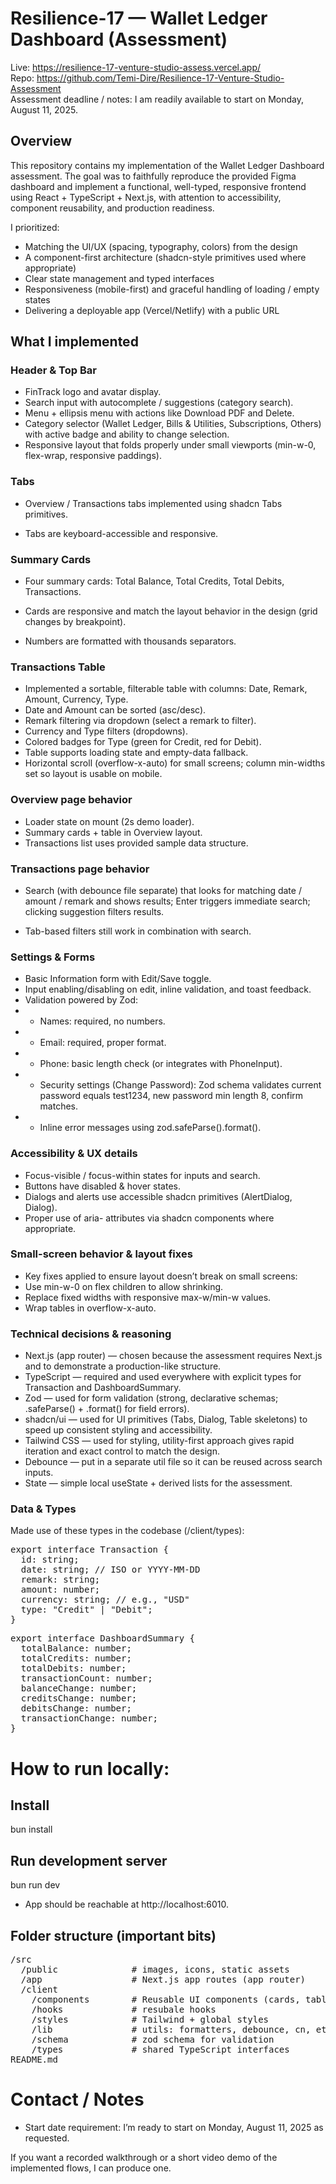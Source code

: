 # **Resilience-17 — Wallet Ledger Dashboard (Assessment)**
Live: https://resilience-17-venture-studio-assess.vercel.app/  
Repo: https://github.com/Temi-Dire/Resilience-17-Venture-Studio-Assessment  
Assessment deadline / notes: I am readily available to start on Monday, August 11, 2025.


## **Overview**

This repository contains my implementation of the Wallet Ledger Dashboard assessment. The goal was to faithfully reproduce the provided Figma dashboard and implement a functional, well-typed, responsive frontend using React + TypeScript + Next.js, with attention to accessibility, component reusability, and production readiness.


I prioritized:
- Matching the UI/UX (spacing, typography, colors) from the design
- A component-first architecture (shadcn-style primitives used where appropriate)
- Clear state management and typed interfaces
- Responsiveness (mobile-first) and graceful handling of loading / empty states
- Delivering a deployable app (Vercel/Netlify) with a public URL

## What I implemented
### Header & Top Bar
- FinTrack logo and avatar display.
- Search input with autocomplete / suggestions (category search).
- Menu + ellipsis menu with actions like Download PDF and Delete.
- Category selector (Wallet Ledger, Bills & Utilities, Subscriptions, Others) with active badge and ability to change selection.
- Responsive layout that folds properly under small viewports (min-w-0, flex-wrap, responsive paddings).

### Tabs
- Overview / Transactions tabs implemented using shadcn Tabs primitives.

- Tabs are keyboard-accessible and responsive.

### Summary Cards
- Four summary cards: Total Balance, Total Credits, Total Debits, Transactions.
- Cards are responsive and match the layout behavior in the design (grid changes by breakpoint).

- Numbers are formatted with thousands separators.

### Transactions Table
- Implemented a sortable, filterable table with columns: Date, Remark, Amount, Currency, Type.
- Date and Amount can be sorted (asc/desc).
- Remark filtering via dropdown (select a remark to filter).
- Currency and Type filters (dropdowns).
- Colored badges for Type (green for Credit, red for Debit).
- Table supports loading state and empty-data fallback.
- Horizontal scroll (overflow-x-auto) for small screens; column min-widths set so layout is usable on mobile.

### Overview page behavior
- Loader state on mount (2s demo loader).
- Summary cards + table in Overview layout.
- Transactions list uses provided sample data structure.

### Transactions page behavior
- Search (with debounce file separate) that looks for matching date / amount / remark and shows results; Enter triggers immediate search; clicking suggestion filters results.

- Tab-based filters still work in combination with search.

### Settings & Forms
- Basic Information form with Edit/Save toggle.
- Input enabling/disabling on edit, inline validation, and toast feedback.
- Validation powered by Zod:
- - Names: required, no numbers.
- - Email: required, proper format.
- - Phone: basic length check (or integrates with PhoneInput).
- - Security settings (Change Password): Zod schema validates current password equals test1234, new password min length 8, confirm matches.
- - Inline error messages using zod.safeParse().format().

### Accessibility & UX details
- Focus-visible / focus-within states for inputs and search.
- Buttons have disabled & hover states.
- Dialogs and alerts use accessible shadcn primitives (AlertDialog, Dialog).
- Proper use of aria- attributes via shadcn components where appropriate.

### Small-screen behavior & layout fixes
- Key fixes applied to ensure layout doesn’t break on small screens:
- Use min-w-0 on flex children to allow shrinking.
- Replace fixed widths with responsive max-w/min-w values.
- Wrap tables in overflow-x-auto.

### Technical decisions & reasoning
- Next.js (app router) — chosen because the assessment requires Next.js and to demonstrate a production-like structure.
- TypeScript — required and used everywhere with explicit types for Transaction and DashboardSummary.
- Zod — used for form validation (strong, declarative schemas; .safeParse() + .format() for field errors).
- shadcn/ui — used for UI primitives (Tabs, Dialog, Table skeletons) to speed up consistent styling and accessibility.
- Tailwind CSS — used for styling, utility-first approach gives rapid iteration and exact control to match the design.
- Debounce — put in a separate util file so it can be reused across search inputs.
- State — simple local useState + derived lists for the assessment.

### Data & Types
Made use of these types in the codebase (/client/types):
<pre>
export interface Transaction {
  id: string;
  date: string; // ISO or YYYY-MM-DD
  remark: string;
  amount: number;
  currency: string; // e.g., "USD"
  type: "Credit" | "Debit";
}
</pre>
<pre>
export interface DashboardSummary {
  totalBalance: number;
  totalCredits: number;
  totalDebits: number;
  transactionCount: number;
  balanceChange: number;
  creditsChange: number;
  debitsChange: number;
  transactionChange: number;
}
</pre>

# How to run locally:
## Install
bun install

## Run development server
bun run dev

- App should be reachable at http://localhost:6010.

## Folder structure (important bits)
<pre>
/src
  /public              # images, icons, static assets
  /app                 # Next.js app routes (app router)
  /client
    /components        # Reusable UI components (cards, table, header, etc.)
    /hooks             # resubale hooks
    /styles            # Tailwind + global styles
    /lib               # utils: formatters, debounce, cn, etc.
    /schema            # zod schema for validation
    /types             # shared TypeScript interfaces
README.md
</pre>

# Contact / Notes
- Start date requirement: I’m ready to start on Monday, August 11, 2025 as requested.

If you want a recorded walkthrough or a short video demo of the implemented flows, I can produce one.
